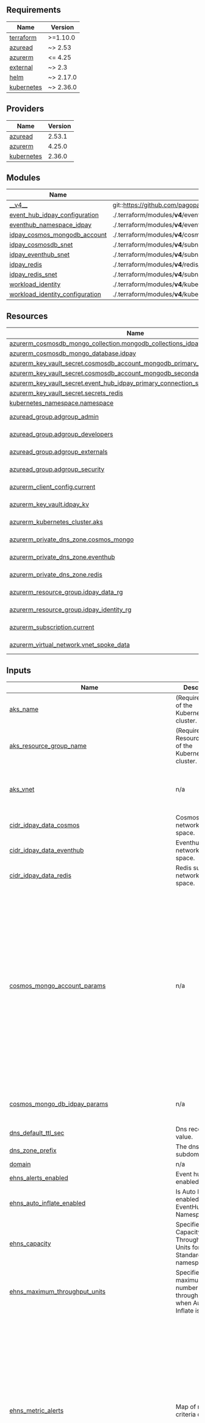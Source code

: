 <!-- markdownlint-disable -->
<!-- BEGIN_TF_DOCS -->
## Requirements

| Name | Version |
|------|---------|
| <a name="requirement_terraform"></a> [terraform](#requirement\_terraform) | >=1.10.0 |
| <a name="requirement_azuread"></a> [azuread](#requirement\_azuread) | ~> 2.53 |
| <a name="requirement_azurerm"></a> [azurerm](#requirement\_azurerm) | <= 4.25 |
| <a name="requirement_external"></a> [external](#requirement\_external) | ~> 2.3 |
| <a name="requirement_helm"></a> [helm](#requirement\_helm) | ~> 2.17.0 |
| <a name="requirement_kubernetes"></a> [kubernetes](#requirement\_kubernetes) | ~> 2.36.0 |

## Providers

| Name | Version |
|------|---------|
| <a name="provider_azuread"></a> [azuread](#provider\_azuread) | 2.53.1 |
| <a name="provider_azurerm"></a> [azurerm](#provider\_azurerm) | 4.25.0 |
| <a name="provider_kubernetes"></a> [kubernetes](#provider\_kubernetes) | 2.36.0 |

## Modules

| Name | Source | Version |
|------|--------|---------|
| <a name="module___v4__"></a> [\_\_v4\_\_](#module\_\_\_v4\_\_) | git::https://github.com/pagopa/terraform-azurerm-v4.git | 512dac6703a72cb0e96542ae0ec59197f9925a93 |
| <a name="module_event_hub_idpay_configuration"></a> [event\_hub\_idpay\_configuration](#module\_event\_hub\_idpay\_configuration) | ./.terraform/modules/__v4__/eventhub_configuration | n/a |
| <a name="module_eventhub_namespace_idpay"></a> [eventhub\_namespace\_idpay](#module\_eventhub\_namespace\_idpay) | ./.terraform/modules/__v4__/eventhub | n/a |
| <a name="module_idpay_cosmos_mongodb_account"></a> [idpay\_cosmos\_mongodb\_account](#module\_idpay\_cosmos\_mongodb\_account) | ./.terraform/modules/__v4__/cosmosdb_account | n/a |
| <a name="module_idpay_cosmosdb_snet"></a> [idpay\_cosmosdb\_snet](#module\_idpay\_cosmosdb\_snet) | ./.terraform/modules/__v4__/subnet | n/a |
| <a name="module_idpay_eventhub_snet"></a> [idpay\_eventhub\_snet](#module\_idpay\_eventhub\_snet) | ./.terraform/modules/__v4__/subnet | n/a |
| <a name="module_idpay_redis"></a> [idpay\_redis](#module\_idpay\_redis) | ./.terraform/modules/__v4__/redis_cache | n/a |
| <a name="module_idpay_redis_snet"></a> [idpay\_redis\_snet](#module\_idpay\_redis\_snet) | ./.terraform/modules/__v4__/subnet | n/a |
| <a name="module_workload_identity"></a> [workload\_identity](#module\_workload\_identity) | ./.terraform/modules/__v4__/kubernetes_workload_identity_init | n/a |
| <a name="module_workload_identity_configuration"></a> [workload\_identity\_configuration](#module\_workload\_identity\_configuration) | ./.terraform/modules/__v4__/kubernetes_workload_identity_configuration | n/a |

## Resources

| Name | Type |
|------|------|
| [azurerm_cosmosdb_mongo_collection.mongodb_collections_idpay](https://registry.terraform.io/providers/hashicorp/azurerm/latest/docs/resources/cosmosdb_mongo_collection) | resource |
| [azurerm_cosmosdb_mongo_database.idpay](https://registry.terraform.io/providers/hashicorp/azurerm/latest/docs/resources/cosmosdb_mongo_database) | resource |
| [azurerm_key_vault_secret.cosmosdb_account_mongodb_primary_connection_strings](https://registry.terraform.io/providers/hashicorp/azurerm/latest/docs/resources/key_vault_secret) | resource |
| [azurerm_key_vault_secret.cosmosdb_account_mongodb_secondary_connection_strings](https://registry.terraform.io/providers/hashicorp/azurerm/latest/docs/resources/key_vault_secret) | resource |
| [azurerm_key_vault_secret.event_hub_idpay_primary_connection_string](https://registry.terraform.io/providers/hashicorp/azurerm/latest/docs/resources/key_vault_secret) | resource |
| [azurerm_key_vault_secret.secrets_redis](https://registry.terraform.io/providers/hashicorp/azurerm/latest/docs/resources/key_vault_secret) | resource |
| [kubernetes_namespace.namespace](https://registry.terraform.io/providers/hashicorp/kubernetes/latest/docs/resources/namespace) | resource |
| [azuread_group.adgroup_admin](https://registry.terraform.io/providers/hashicorp/azuread/latest/docs/data-sources/group) | data source |
| [azuread_group.adgroup_developers](https://registry.terraform.io/providers/hashicorp/azuread/latest/docs/data-sources/group) | data source |
| [azuread_group.adgroup_externals](https://registry.terraform.io/providers/hashicorp/azuread/latest/docs/data-sources/group) | data source |
| [azuread_group.adgroup_security](https://registry.terraform.io/providers/hashicorp/azuread/latest/docs/data-sources/group) | data source |
| [azurerm_client_config.current](https://registry.terraform.io/providers/hashicorp/azurerm/latest/docs/data-sources/client_config) | data source |
| [azurerm_key_vault.idpay_kv](https://registry.terraform.io/providers/hashicorp/azurerm/latest/docs/data-sources/key_vault) | data source |
| [azurerm_kubernetes_cluster.aks](https://registry.terraform.io/providers/hashicorp/azurerm/latest/docs/data-sources/kubernetes_cluster) | data source |
| [azurerm_private_dns_zone.cosmos_mongo](https://registry.terraform.io/providers/hashicorp/azurerm/latest/docs/data-sources/private_dns_zone) | data source |
| [azurerm_private_dns_zone.eventhub](https://registry.terraform.io/providers/hashicorp/azurerm/latest/docs/data-sources/private_dns_zone) | data source |
| [azurerm_private_dns_zone.redis](https://registry.terraform.io/providers/hashicorp/azurerm/latest/docs/data-sources/private_dns_zone) | data source |
| [azurerm_resource_group.idpay_data_rg](https://registry.terraform.io/providers/hashicorp/azurerm/latest/docs/data-sources/resource_group) | data source |
| [azurerm_resource_group.idpay_identity_rg](https://registry.terraform.io/providers/hashicorp/azurerm/latest/docs/data-sources/resource_group) | data source |
| [azurerm_subscription.current](https://registry.terraform.io/providers/hashicorp/azurerm/latest/docs/data-sources/subscription) | data source |
| [azurerm_virtual_network.vnet_spoke_data](https://registry.terraform.io/providers/hashicorp/azurerm/latest/docs/data-sources/virtual_network) | data source |

## Inputs

| Name | Description | Type | Default | Required |
|------|-------------|------|---------|:--------:|
| <a name="input_aks_name"></a> [aks\_name](#input\_aks\_name) | (Required) Name of the Kubernetes cluster. | `string` | n/a | yes |
| <a name="input_aks_resource_group_name"></a> [aks\_resource\_group\_name](#input\_aks\_resource\_group\_name) | (Required) Resource group of the Kubernetes cluster. | `string` | n/a | yes |
| <a name="input_aks_vnet"></a> [aks\_vnet](#input\_aks\_vnet) | n/a | <pre>object({<br/>    name           = string<br/>    resource_group = string<br/>    subnet         = string<br/>  })</pre> | n/a | yes |
| <a name="input_cidr_idpay_data_cosmos"></a> [cidr\_idpay\_data\_cosmos](#input\_cidr\_idpay\_data\_cosmos) | Cosmos subnet network address space. | `list(string)` | `[]` | no |
| <a name="input_cidr_idpay_data_eventhub"></a> [cidr\_idpay\_data\_eventhub](#input\_cidr\_idpay\_data\_eventhub) | Eventhub subnet network address space. | `list(string)` | `[]` | no |
| <a name="input_cidr_idpay_data_redis"></a> [cidr\_idpay\_data\_redis](#input\_cidr\_idpay\_data\_redis) | Redis subnet network address space. | `list(string)` | `[]` | no |
| <a name="input_cosmos_mongo_account_params"></a> [cosmos\_mongo\_account\_params](#input\_cosmos\_mongo\_account\_params) | n/a | <pre>object({<br/>    enabled        = bool<br/>    capabilities   = list(string)<br/>    offer_type     = string<br/>    server_version = string<br/>    consistency_policy = object({<br/>      consistency_level       = string<br/>      max_interval_in_seconds = number<br/>      max_staleness_prefix    = number<br/>    })<br/>    main_geo_location_zone_redundant = bool<br/>    enable_free_tier                 = bool<br/>    additional_geo_locations = list(object({<br/>      location          = string<br/>      failover_priority = number<br/>      zone_redundant    = bool<br/>    }))<br/>    private_endpoint_enabled          = bool<br/>    public_network_access_enabled     = bool<br/>    is_virtual_network_filter_enabled = bool<br/>    backup_continuous_enabled         = bool<br/>  })</pre> | n/a | yes |
| <a name="input_cosmos_mongo_db_idpay_params"></a> [cosmos\_mongo\_db\_idpay\_params](#input\_cosmos\_mongo\_db\_idpay\_params) | n/a | <pre>object({<br/>    throughput     = number<br/>    max_throughput = number<br/>  })</pre> | n/a | yes |
| <a name="input_dns_default_ttl_sec"></a> [dns\_default\_ttl\_sec](#input\_dns\_default\_ttl\_sec) | Dns records ttl value. | `number` | `3600` | no |
| <a name="input_dns_zone_prefix"></a> [dns\_zone\_prefix](#input\_dns\_zone\_prefix) | The dns subdomain. | `string` | `"cstar"` | no |
| <a name="input_domain"></a> [domain](#input\_domain) | n/a | `string` | n/a | yes |
| <a name="input_ehns_alerts_enabled"></a> [ehns\_alerts\_enabled](#input\_ehns\_alerts\_enabled) | Event hub alerts enabled? | `bool` | `true` | no |
| <a name="input_ehns_auto_inflate_enabled"></a> [ehns\_auto\_inflate\_enabled](#input\_ehns\_auto\_inflate\_enabled) | Is Auto Inflate enabled for the EventHub Namespace? | `bool` | `false` | no |
| <a name="input_ehns_capacity"></a> [ehns\_capacity](#input\_ehns\_capacity) | Specifies the Capacity / Throughput Units for a Standard SKU namespace. | `number` | `null` | no |
| <a name="input_ehns_maximum_throughput_units"></a> [ehns\_maximum\_throughput\_units](#input\_ehns\_maximum\_throughput\_units) | Specifies the maximum number of throughput units when Auto Inflate is Enabled | `number` | `null` | no |
| <a name="input_ehns_metric_alerts"></a> [ehns\_metric\_alerts](#input\_ehns\_metric\_alerts) | Map of name = criteria objects | <pre>map(object({<br/>    # criteria.*.aggregation to be one of [Average Count Minimum Maximum Total]<br/>    aggregation = string<br/>    metric_name = string<br/>    description = string<br/>    # criteria.0.operator to be one of [Equals NotEquals GreaterThan GreaterThanOrEqual LessThan LessThanOrEqual]<br/>    operator  = string<br/>    threshold = number<br/>    # Possible values are PT1M, PT5M, PT15M, PT30M and PT1H<br/>    frequency = string<br/>    # Possible values are PT1M, PT5M, PT15M, PT30M, PT1H, PT6H, PT12H and P1D.<br/>    window_size = string<br/><br/>    dimension = list(object(<br/>      {<br/>        name     = string<br/>        operator = string<br/>        values   = list(string)<br/>      }<br/>    ))<br/>  }))</pre> | `{}` | no |
| <a name="input_ehns_sku_name"></a> [ehns\_sku\_name](#input\_ehns\_sku\_name) | Defines which tier to use. | `string` | `"Basic"` | no |
| <a name="input_ehns_zone_redundant"></a> [ehns\_zone\_redundant](#input\_ehns\_zone\_redundant) | Specifies if the EventHub Namespace should be Zone Redundant (created across Availability Zones). | `bool` | `false` | no |
| <a name="input_enable"></a> [enable](#input\_enable) | Feature flags | <pre>object({<br/>    idpay = object({<br/>      eventhub_idpay_00 = bool<br/>    })<br/>  })</pre> | <pre>{<br/>  "idpay": {<br/>    "eventhub_idpay_00": false<br/>  }<br/>}</pre> | no |
| <a name="input_env"></a> [env](#input\_env) | n/a | `string` | n/a | yes |
| <a name="input_env_short"></a> [env\_short](#input\_env\_short) | n/a | `string` | n/a | yes |
| <a name="input_eventhubs_idpay"></a> [eventhubs\_idpay](#input\_eventhubs\_idpay) | A list of event hubs to add to namespace for IDPAY application. | <pre>list(object({<br/>    name              = string<br/>    partitions        = number<br/>    message_retention = number<br/>    consumers         = list(string)<br/>    keys = list(object({<br/>      name   = string<br/>      listen = bool<br/>      send   = bool<br/>      manage = bool<br/>    }))<br/>  }))</pre> | `[]` | no |
| <a name="input_eventhubs_idpay_01"></a> [eventhubs\_idpay\_01](#input\_eventhubs\_idpay\_01) | A list of event hubs to add to namespace for IDPAY application. | <pre>list(object({<br/>    name              = string<br/>    partitions        = number<br/>    message_retention = number<br/>    consumers         = list(string)<br/>    keys = list(object({<br/>      name   = string<br/>      listen = bool<br/>      send   = bool<br/>      manage = bool<br/>    }))<br/>  }))</pre> | `[]` | no |
| <a name="input_external_domain"></a> [external\_domain](#input\_external\_domain) | Domain for delegation | `string` | `"pagopa.it"` | no |
| <a name="input_idpay_cdn_sa_advanced_threat_protection_enabled"></a> [idpay\_cdn\_sa\_advanced\_threat\_protection\_enabled](#input\_idpay\_cdn\_sa\_advanced\_threat\_protection\_enabled) | n/a | `bool` | `false` | no |
| <a name="input_idpay_cdn_storage_account_replication_type"></a> [idpay\_cdn\_storage\_account\_replication\_type](#input\_idpay\_cdn\_storage\_account\_replication\_type) | Which replication must use the blob storage under cdn | `string` | n/a | yes |
| <a name="input_instance"></a> [instance](#input\_instance) | One of beta, prod01, prod02 | `string` | n/a | yes |
| <a name="input_k8s_kube_config_path_prefix"></a> [k8s\_kube\_config\_path\_prefix](#input\_k8s\_kube\_config\_path\_prefix) | n/a | `string` | `"~/.kube"` | no |
| <a name="input_location"></a> [location](#input\_location) | One of westeurope, northeurope | `string` | n/a | yes |
| <a name="input_location_short"></a> [location\_short](#input\_location\_short) | One of wue, neu | `string` | n/a | yes |
| <a name="input_log_analytics_workspace_name"></a> [log\_analytics\_workspace\_name](#input\_log\_analytics\_workspace\_name) | Specifies the name of the Log Analytics Workspace. | `string` | n/a | yes |
| <a name="input_log_analytics_workspace_resource_group_name"></a> [log\_analytics\_workspace\_resource\_group\_name](#input\_log\_analytics\_workspace\_resource\_group\_name) | The name of the resource group in which the Log Analytics workspace is located in. | `string` | n/a | yes |
| <a name="input_monitor_resource_group_name"></a> [monitor\_resource\_group\_name](#input\_monitor\_resource\_group\_name) | Monitor resource group name | `string` | n/a | yes |
| <a name="input_ns_dns_records_welfare"></a> [ns\_dns\_records\_welfare](#input\_ns\_dns\_records\_welfare) | ns records to delegate the dns zone into the subscription/env. | <pre>list(object({<br/>    name    = string<br/>    records = list(string)<br/>  }))</pre> | `[]` | no |
| <a name="input_prefix"></a> [prefix](#input\_prefix) | n/a | `string` | n/a | yes |
| <a name="input_redis_params"></a> [redis\_params](#input\_redis\_params) | Redis configuration parameters | <pre>object({<br/>    capacity = number<br/>    family   = string<br/>    sku_name = string<br/>  })</pre> | n/a | yes |
| <a name="input_robots_indexed_paths"></a> [robots\_indexed\_paths](#input\_robots\_indexed\_paths) | List of cdn paths to allow robots index | `list(string)` | `[]` | no |
| <a name="input_rtd_keyvault"></a> [rtd\_keyvault](#input\_rtd\_keyvault) |  | <pre>object({<br/>    name           = string<br/>    resource_group = string<br/>  })</pre> | n/a | yes |
| <a name="input_selfcare_welfare_cdn_storage_account_replication_type"></a> [selfcare\_welfare\_cdn\_storage\_account\_replication\_type](#input\_selfcare\_welfare\_cdn\_storage\_account\_replication\_type) | Which replication must use the blob storage under cdn | `string` | n/a | yes |
| <a name="input_service_bus_namespace"></a> [service\_bus\_namespace](#input\_service\_bus\_namespace) | n/a | <pre>object({<br/>    sku = string<br/>  })</pre> | n/a | yes |
| <a name="input_spa"></a> [spa](#input\_spa) | spa root dirs | `list(string)` | <pre>[<br/>  "portale-enti",<br/>  "portale-esercenti",<br/>  "mocks/merchant",<br/>  "ricevute"<br/>]</pre> | no |
| <a name="input_tags"></a> [tags](#input\_tags) | n/a | `map(any)` | <pre>{<br/>  "CreatedBy": "Terraform"<br/>}</pre> | no |

## Outputs

No outputs.
<!-- END_TF_DOCS -->
